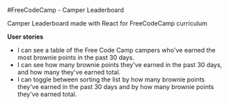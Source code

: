 #FreeCodeCamp - Camper Leaderboard

Camper Leaderboard made with React for FreeCodeCamp curriculum

<strong>User stories</strong>

<ul>
  <li> I can see a table of the Free Code Camp campers who've earned the most brownie points in the past 30 days.
  <li> I can see how many brownie points they've earned in the past 30 days, and how many they've earned total.
  <li> I can toggle between sorting the list by how many brownie points they've earned in the past 30 days and by how many brownie points they've earned total.
</ul>
